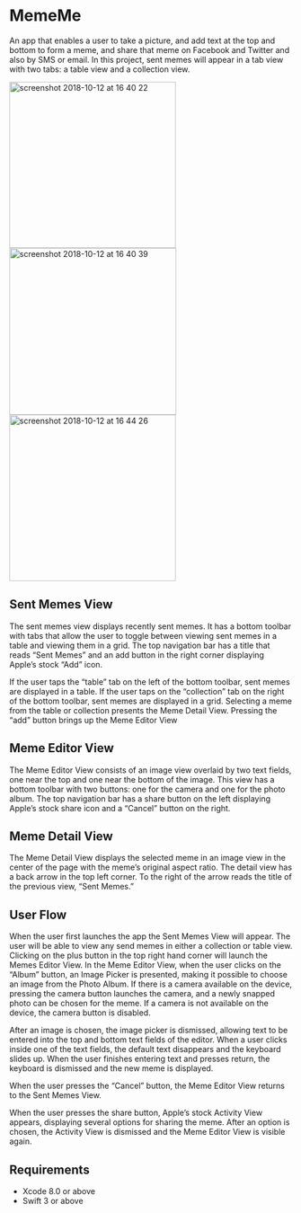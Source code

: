 # MemeMe
An app that enables a user to take a picture, and add text at the top and bottom to form a meme, and share that meme on Facebook and Twitter and also by SMS or email. In this project, sent memes will appear in a tab view with two tabs: a table view and a collection view.

<img width="296" alt="screenshot 2018-10-12 at 16 40 22" src="https://user-images.githubusercontent.com/28652344/46879539-3c507480-ce3e-11e8-936d-e066bb19acd4.png"> <img width="297" alt="screenshot 2018-10-12 at 16 40 39" src="https://user-images.githubusercontent.com/28652344/46879547-407c9200-ce3e-11e8-9dca-f475926b01aa.png"> <img width="296" alt="screenshot 2018-10-12 at 16 44 26" src="https://user-images.githubusercontent.com/28652344/46879553-44101900-ce3e-11e8-9709-4d97207d439a.png">

## Sent Memes View

The sent memes view displays recently sent memes. It has a bottom toolbar with tabs that allow the user to toggle between viewing sent memes in a table and viewing them in a grid. The top navigation bar has a title that reads “Sent Memes” and an add button in the right corner displaying Apple’s stock “Add” icon.

If the user taps the “table” tab on the left of the bottom toolbar, sent memes are displayed in a table. If the user taps on the “collection” tab on the right of the bottom toolbar, sent memes are displayed in a grid. Selecting a meme from the table or collection presents the Meme Detail View. Pressing the “add” button brings up the Meme Editor View


## Meme Editor View

The Meme Editor View consists of an image view overlaid by two text fields, one near the top and one near the bottom of the image. This view has a bottom toolbar with two buttons: one for the camera and one for the photo album. The top navigation bar has a share button on the left displaying Apple’s stock share icon and a “Cancel” button on the right.


## Meme Detail View

The Meme Detail View displays the selected meme in an image view in the center of the page with the meme’s original aspect ratio. The detail view has a back arrow in the top left corner. To the right of the arrow reads the title of the previous view, “Sent Memes.”


## User Flow

When the user first launches the app the Sent Memes View will appear.  The user will be able to view any send memes in either a collection or table view.  Clicking on the plus button in the top right hand corner will launch the Memes Editor View.  In the Meme Editor View, when the user clicks on the “Album” button, an Image Picker is presented, making it possible to choose an image from the Photo Album. If there is a camera available on the device, pressing the camera button launches the camera, and a newly snapped photo can be chosen for the meme. If a camera is not available on the device, the camera button is disabled.

After an image is chosen, the image picker is dismissed, allowing text to be entered into the top and bottom text fields of the editor. When a user clicks inside one of the text fields, the default text disappears and the keyboard slides up. When the user finishes entering text and presses return, the keyboard is dismissed and the new meme is displayed.

When the user presses the “Cancel” button, the Meme Editor View returns to the Sent Memes View.

When the user presses the share button, Apple’s stock Activity View appears, displaying several options for sharing the meme. After an option is chosen, the Activity View is dismissed and the Meme Editor View is visible again.


## Requirements

- Xcode 8.0 or above
- Swift 3 or above
